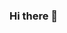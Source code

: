 ### Hi there 👋

<!--
**Hardeep4770/Hardeep4770** is a ✨ _special_ ✨ repository because its `README.md` (this file) appears on your GitHub profile.

### Hi, I’m @hardeep 👋
<img align="right" src="https://github-readme-stats.vercel.app/api?username=hardeep4770&show_icons=true&icon_color=805AD5&text_color=718096&bg_color=ffffff&hide_title=true" />
<h3>Welcome to My Git.</h3>
<p>I am a full-stack developer specialized in <b>Laravel</b> <b>JavaScript</b> <b>Wordpress</b> and <b>JavaScript frameworks</b>. My focus is always on building the best secure, 
reliable, and with good User Experience websites.</p>

Skills:<br>
&emsp;    -React/Next.js/Material UI/Gatsby/Ant Design<br>
&emsp;    -JavaScript/TypeScript/jQuery<br>
&emsp;    -CSS/SCSS/Tailwind CSS<br>
&emsp;    -HTML5<br>
&emsp;    -Google Maps<br>
&emsp;    -AWS<br>
&emsp;    -Git<br>
&emsp;    -Node.js/Express.js<br>å
&emsp;    -Laravel/PHP<br>
&emsp;    -MongoDB/MySQL/GraphQL<br>
&emsp;    -Payment(Stripe/Squareup)<br>
&emsp;    -Wordpress<br>

Projects:<br>
&emsp;    -EHP https://www.e-hallpass.com/login <br>
&emsp;    -FTM https://www.flextimemanager.com/login <br>


[![Linkedin](https://img.shields.io/badge/-LinkedIn-blue?style=flat&logo=Linkedin&logoColor=white)](https://www.linkedin.com/in/hardeep-singh-73190972
-->
